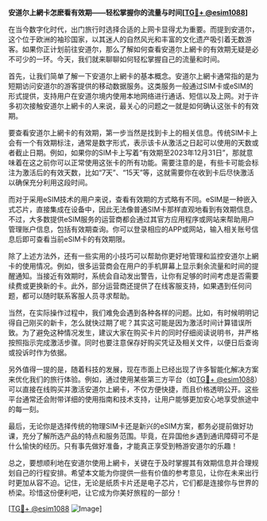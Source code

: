 **安道尔上網卡怎麽看有效期——轻松掌握你的流量与时间[[TG💪+ @esim1088](https://t.me/s/esim1088)]**

在当今数字化时代，出门旅行时选择合适的上网卡显得尤为重要。而提到安道尔，这个位于欧洲的袖珍国家，以其迷人的自然风光和丰富的文化遗产吸引着无数游客。如果你正计划前往安道尔，那么了解如何查看安道尔上網卡的有效期无疑是必不可少的一环。今天，我们就来聊聊如何轻松掌握自己的流量和时间。

首先，让我们简单了解一下安道尔上網卡的基本概念。安道尔上網卡通常指的是为短期访问安道尔的游客提供的移动数据服务。这类服务一般通过SIM卡或eSIM的形式提供，支持用户在安道尔境内使用本地网络进行通话、短信以及上网。对于许多初次接触安道尔上網卡的人来说，最关心的问题之一就是如何确认这张卡的有效期。

要查看安道尔上網卡的有效期，第一步当然是找到卡上的相关信息。传统SIM卡上会有一个有效期标注，通常是数字形式，表示该卡从激活之日起可以使用的天数或者截止日期。例如，如果你的SIM卡上写着“有效期至2023年12月31日”，那就意味着在这之前你可以正常使用这张卡的所有功能。需要注意的是，有些卡可能会标注为激活后的有效天数，比如“7天”、“15天”等，这就需要你在收到卡后尽快激活以确保充分利用这段时间。

而对于采用eSIM技术的用户来说，查看有效期的方式略有不同。eSIM是一种嵌入式芯片，直接集成在设备中，因此无法像普通SIM卡那样直观地看到有效期信息。不过，大多数提供eSIM服务的运营商都会通过其官方应用程序或网站来帮助用户管理账户信息，包括有效期查询。你可以登录相应的APP或网站，输入相关账号信息后即可查看当前eSIM卡的有效期限。

除了上述方法外，还有一些实用的小技巧可以帮助你更好地管理和监控安道尔上網卡的使用情况。例如，很多运营商会在用户的手机屏幕上显示剩余流量和时间的提醒通知。当接近有效期时，系统会自动发出警告，让你有足够的时间考虑是否需要续费或更换新的卡。此外，部分运营商还提供了在线客服支持，如果遇到任何问题，都可以随时联系客服人员寻求帮助。

当然，在实际操作过程中，我们难免会遇到各种各样的问题。比如，有时候明明记得自己刚买的新卡，怎么就快过期了呢？其实这可能是因为激活时间计算错误所致。为了避免这种情况发生，建议大家在购买卡片的同时仔细阅读说明书，并严格按照指示完成激活步骤。同时也要注意保存好购买凭证及相关文件，以便日后查询或投诉时作为依据。

另外值得一提的是，随着科技的发展，现在市面上已经出现了许多智能化解决方案来优化我们的旅行体验。例如，通过使用某些第三方平台（如[TG💪+ @esim1088](https://t.me/s/esim1088)）可以直接在线购买并激活安道尔上網卡，不仅方便快捷，而且价格透明公开。这些平台通常还会附带详细的使用指南和技术支持，让用户能够更加安心地享受旅途中的每一刻。

最后，无论你是选择传统的物理SIM卡还是新兴的eSIM方案，都务必提前做好功课，充分了解所选产品的特点和服务范围。毕竟，在异国他乡遇到通讯障碍可不是什么愉快的经历。只有事先做好准备，才能真正享受到畅游安道尔的乐趣！

总之，要想顺利地在安道尔使用上網卡，关键在于及时掌握其有效期信息并合理规划自己的行程安排。希望本文能为你提供一些有价值的参考意见，让你在未来出行时更加从容不迫。记住，无论是纸质卡片还是电子芯片，它们都是连接你与世界的桥梁。珍惜这份便利吧，让它成为你美好旅程的一部分！

[[TG💪+ @esim1088](https://t.me/s/esim1088) ![Image](https://i.postimg.cc/4NQfJmqS/Snipaste-2025-05-13-00-14-12.png)]